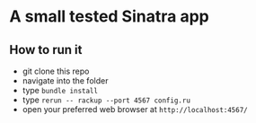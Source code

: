 # A small tested Sinatra app

## How to run it

- git clone this repo
- navigate into the folder
- type `bundle install`
- type `rerun -- rackup --port 4567 config.ru`
-  open your preferred web browser at `http://localhost:4567/`
